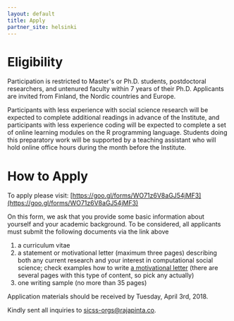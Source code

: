 ```yaml
---
layout: default
title: Apply
partner_site: helsinki
---
```


# Eligibility

Participation is restricted to Master's or Ph.D. students, postdoctoral researchers, and untenured faculty within 7 years of their Ph.D. Applicants are invited from Finland, the Nordic countries and Europe.

Participants with less experience with social science research will be expected to complete additional readings in advance of the Institute, and participants with less experience coding will be expected to complete a set of online learning modules on the R programming language.  Students doing this preparatory work will be supported by a teaching assistant who will hold online office hours during the month before the Institute.

# How to Apply

To apply please visit: [https://goo.gl/forms/WO71z6V8aGJ54jMF3](https://goo.gl/forms/WO71z6V8aGJ54jMF3)

On this form, we ask that you provide some basic information about yourself and your academic background. To be considered, all applicants must submit the following documents via the link above

1. a curriculum vitae
1. a statement or motivational letter (maximum three pages) describing both any current research and your interest in computational social science; check examples how to write [a motivational letter](http://studentblogs.le.ac.uk/mathematics/2015/11/22/tips-how-to-write-a-good-motivation-letter/) (there are several pages with this type of content, so pick any actually)
1. one writing sample (no more than 35 pages)

Application materials should be received by Tuesday, April 3rd, 2018.

Kindly sent all inquiries to [sicss-orgs@rajapinta.co](mailto:sicss-orgs@rajapinta.co).
